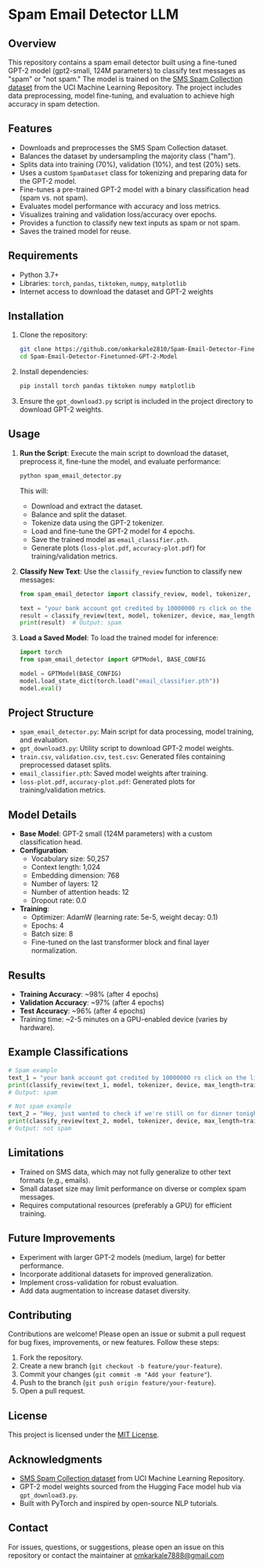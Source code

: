 # Spam Email Detector LLM

## Overview
This repository contains a spam email detector built using a fine-tuned GPT-2 model (gpt2-small, 124M parameters) to classify text messages as "spam" or "not spam." The model is trained on the [SMS Spam Collection dataset](https://archive.ics.uci.edu/static/public/228/sms+spam+collection.zip) from the UCI Machine Learning Repository. The project includes data preprocessing, model fine-tuning, and evaluation to achieve high accuracy in spam detection.

## Features
- Downloads and preprocesses the SMS Spam Collection dataset.
- Balances the dataset by undersampling the majority class ("ham").
- Splits data into training (70%), validation (10%), and test (20%) sets.
- Uses a custom `SpamDataset` class for tokenizing and preparing data for the GPT-2 model.
- Fine-tunes a pre-trained GPT-2 model with a binary classification head (spam vs. not spam).
- Evaluates model performance with accuracy and loss metrics.
- Visualizes training and validation loss/accuracy over epochs.
- Provides a function to classify new text inputs as spam or not spam.
- Saves the trained model for reuse.

## Requirements
- Python 3.7+
- Libraries: `torch`, `pandas`, `tiktoken`, `numpy`, `matplotlib`
- Internet access to download the dataset and GPT-2 weights

## Installation
1. Clone the repository:
   ```bash
   git clone https://github.com/omkarkale2810/Spam-Email-Detector-Finetunned-GPT-2-Model.git
   cd Spam-Email-Detector-Finetunned-GPT-2-Model
   ```
2. Install dependencies:
   ```bash
   pip install torch pandas tiktoken numpy matplotlib
   ```
3. Ensure the `gpt_download3.py` script is included in the project directory to download GPT-2 weights.

## Usage
1. **Run the Script**:
   Execute the main script to download the dataset, preprocess it, fine-tune the model, and evaluate performance:
   ```bash
   python spam_email_detector.py
   ```
   This will:
   - Download and extract the dataset.
   - Balance and split the dataset.
   - Tokenize data using the GPT-2 tokenizer.
   - Load and fine-tune the GPT-2 model for 4 epochs.
   - Save the trained model as `email_classifier.pth`.
   - Generate plots (`loss-plot.pdf`, `accuracy-plot.pdf`) for training/validation metrics.

2. **Classify New Text**:
   Use the `classify_review` function to classify new messages:
   ```python
   from spam_email_detector import classify_review, model, tokenizer, device, train_dataset

   text = "your bank account got credited by 10000000 rs click on the link to redeem"
   result = classify_review(text, model, tokenizer, device, max_length=train_dataset.max_length)
   print(result)  # Output: spam
   ```

3. **Load a Saved Model**:
   To load the trained model for inference:
   ```python
   import torch
   from spam_email_detector import GPTModel, BASE_CONFIG

   model = GPTModel(BASE_CONFIG)
   model.load_state_dict(torch.load("email_classifier.pth"))
   model.eval()
   ```

## Project Structure
- `spam_email_detector.py`: Main script for data processing, model training, and evaluation.
- `gpt_download3.py`: Utility script to download GPT-2 model weights.
- `train.csv`, `validation.csv`, `test.csv`: Generated files containing preprocessed dataset splits.
- `email_classifier.pth`: Saved model weights after training.
- `loss-plot.pdf`, `accuracy-plot.pdf`: Generated plots for training/validation metrics.

## Model Details
- **Base Model**: GPT-2 small (124M parameters) with a custom classification head.
- **Configuration**:
  - Vocabulary size: 50,257
  - Context length: 1,024
  - Embedding dimension: 768
  - Number of layers: 12
  - Number of attention heads: 12
  - Dropout rate: 0.0
- **Training**:
  - Optimizer: AdamW (learning rate: 5e-5, weight decay: 0.1)
  - Epochs: 4
  - Batch size: 8
  - Fine-tuned on the last transformer block and final layer normalization.

## Results
- **Training Accuracy**: ~98% (after 4 epochs)
- **Validation Accuracy**: ~97% (after 4 epochs)
- **Test Accuracy**: ~96% (after 4 epochs)
- Training time: ~2-5 minutes on a GPU-enabled device (varies by hardware).

## Example Classifications
```python
# Spam example
text_1 = "your bank account got credited by 10000000 rs click on the link to redeem"
print(classify_review(text_1, model, tokenizer, device, max_length=train_dataset.max_length))
# Output: spam

# Not spam example
text_2 = "Hey, just wanted to check if we're still on for dinner tonight? Let me know!"
print(classify_review(text_2, model, tokenizer, device, max_length=train_dataset.max_length))
# Output: not spam
```

## Limitations
- Trained on SMS data, which may not fully generalize to other text formats (e.g., emails).
- Small dataset size may limit performance on diverse or complex spam messages.
- Requires computational resources (preferably a GPU) for efficient training.

## Future Improvements
- Experiment with larger GPT-2 models (medium, large) for better performance.
- Incorporate additional datasets for improved generalization.
- Implement cross-validation for robust evaluation.
- Add data augmentation to increase dataset diversity.

## Contributing
Contributions are welcome! Please open an issue or submit a pull request for bug fixes, improvements, or new features. Follow these steps:
1. Fork the repository.
2. Create a new branch (`git checkout -b feature/your-feature`).
3. Commit your changes (`git commit -m "Add your feature"`).
4. Push to the branch (`git push origin feature/your-feature`).
5. Open a pull request.

## License
This project is licensed under the [MIT License](LICENSE).

## Acknowledgments
- [SMS Spam Collection dataset](https://archive.ics.uci.edu/static/public/228/sms+spam+collection.zip) from UCI Machine Learning Repository.
- GPT-2 model weights sourced from the Hugging Face model hub via `gpt_download3.py`.
- Built with PyTorch and inspired by open-source NLP tutorials.

## Contact
For issues, questions, or suggestions, please open an issue on this repository or contact the maintainer at omkarkale7888@gmail.com
